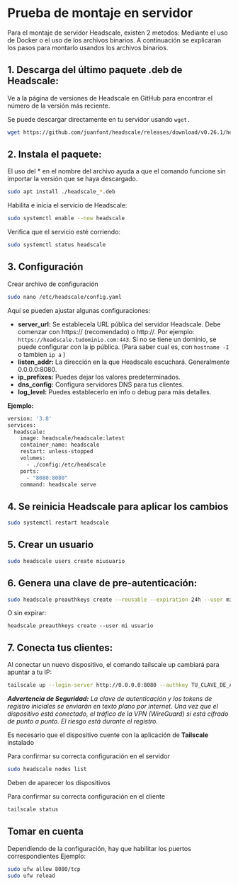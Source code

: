 # Prueba de montaje en servidor
Para el montaje de servidor Headscale, existen 2 metodos: Mediante el uso de Docker o el uso de los archivos binarios. A continuación se explicaran los pasos para montarlo usandos los archivos binarios.


## 1. Descarga del último paquete .deb de Headscale:
Ve a la página de versiones de Headscale en GitHub para encontrar el número de la versión más reciente.

Se puede descargar directamente en tu servidor usando ``wget.`` 
``` Bash
wget https://github.com/juanfont/headscale/releases/download/v0.26.1/headscale_0.26.1_linux_amd64.deb
```

## 2. Instala el paquete:
El uso del * en el nombre del archivo ayuda a que el comando funcione sin importar la versión que se haya descargado.
```Bash
sudo apt install ./headscale_*.deb
```
Habilita e inicia el servicio de Headscale:

```Bash
sudo systemctl enable --now headscale
```
Verifica que el servicio esté corriendo:

```Bash
sudo systemctl status headscale
```
## 3. Configuración 
Crear archivo de configuración 
```Bash
sudo nano /etc/headscale/config.yaml
```
Aquí se pueden ajustar algunas configuraciones:

- **server_url:** Se establecela URL pública del servidor Headscale. Debe comenzar con https:// (recomendado) o http://. Por ejemplo: `https://headscale.tudominio.com:443`. Si no se tiene un dominio, se puede configurar con la ip pública. (Para saber cual es, con ``hostname -I`` o tambien ``ip a`` )
- **listen_addr:** La dirección en la que Headscale escuchará. Generalmente 0.0.0.0:8080.
- **ip_prefixes:** Puedes dejar los valores predeterminados.
- **dns_config:** Configura servidores DNS para tus clientes.
- **log_level:** Puedes establecerlo en info o debug para más detalles.

**Ejemplo:**
```bash
version: '3.8'
services:
  headscale:
    image: headscale/headscale:latest
    container_name: headscale
    restart: unless-stopped
    volumes:
      - ./config:/etc/headscale
    ports:
      - "8080:8080"
    command: headscale serve
```

## 4. Se reinicia Headscale para aplicar los cambios
```bash
sudo systemctl restart headscale
```
## 5. Crear un usuario 
```bash
sudo headscale users create miusuario
```
## 6. Genera una clave de pre-autenticación:
```bash
sudo headscale preauthkeys create --reusable --expiration 24h --user miusuario
```
O sin expirar:
```bash.
headscale preauthkeys create --user mi usuario
```

## 7. Conecta tus clientes:
Al conectar un nuevo dispositivo, el comando tailscale up cambiará para apuntar a tu IP:
```Bash
tailscale up --login-server http://0.0.0.0:8080 --authkey TU_CLAVE_DE_AUTENTICACION
```
***Advertencia de Seguridad:** La clave de autenticación y los tokens de registro iniciales se enviarán en texto plano por internet. Una vez que el dispositivo está conectado, el tráfico de la VPN (WireGuard) sí está cifrado de punto a punto. El riesgo está durante el registro.*

Es necesario que el dispositivo cuente con la aplicación de **Tailscale** instalado 

Para confirmar su correcta configuración en el servidor
```Bash
sudo headscale nodes list
```
Deben de aparecer los dispositivos

Para confirmar su correcta configuración en el cliente

```Bash
tailscale status
```

## Tomar en cuenta
Dependiendo de la configuración, hay que habilitar los puertos correspondientes
Ejemplo:
```Bash
sudo ufw allow 8080/tcp
sudo ufw reload
```